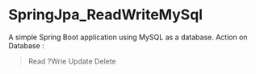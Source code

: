 # SpringJpa_ReadWriteMySql

A simple Spring Boot application using MySQL as a database.
Action on Database : 
>Read
?Wrie
>Update
>Delete
